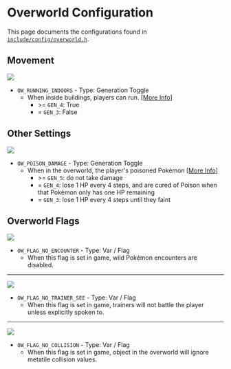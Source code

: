 # Overworld Configuration

This page documents the configurations found in [`include/config/overworld.h`](https://github.com/rh-hideout/pokeemerald-expansion/blob/upcoming/include/config/overworld.h).

## Movement

![](https://archives.bulbagarden.net/media/upload/f/f9/Fire_Blast_III.png)

- `OW_RUNNING_INDOORS` - Type: Generation Toggle
    - When inside buildings, players can run. [[More Info]](https://bulbapedia.bulbagarden.net/wiki/Running_Shoes#Effect)
        - \>= `GEN_4`: True
        - = `GEN_3`: False

## Other Settings

![](https://archives.bulbagarden.net/media/upload/f/f9/Fire_Blast_III.png)

- `OW_POISON_DAMAGE` - Type: Generation Toggle
    - When in the overworld, the player's poisoned Pokémon [[More Info]](https://bulbapedia.bulbagarden.net/wiki/Poison_(status_condition)#Generation_IV)
        - \>= `GEN_5`: do not take damage
        - = `GEN_4`: lose 1 HP every 4 steps, and are cured of Poison when that Pokémon only has one HP remaining
        - = `GEN_3`: lose 1 HP every 4 steps until they faint

## Overworld Flags 

![](https://archives.bulbagarden.net/media/upload/f/f9/Fire_Blast_III.png)

- `OW_FLAG_NO_ENCOUNTER` - Type: Var / Flag
    - When this flag is set in game, wild Pokémon encounters are disabled.

---

![](https://archives.bulbagarden.net/media/upload/f/f9/Fire_Blast_III.png)

- `OW_FLAG_NO_TRAINER_SEE` - Type: Var / Flag
    - When this flag is set in game, trainers will not battle the player unless explicitly spoken to.

---

![](https://archives.bulbagarden.net/media/upload/f/f9/Fire_Blast_III.png)

- `OW_FLAG_NO_COLLISION` - Type: Var / Flag
    - When this flag is set in game, object in the overworld will ignore metatile collision values.
